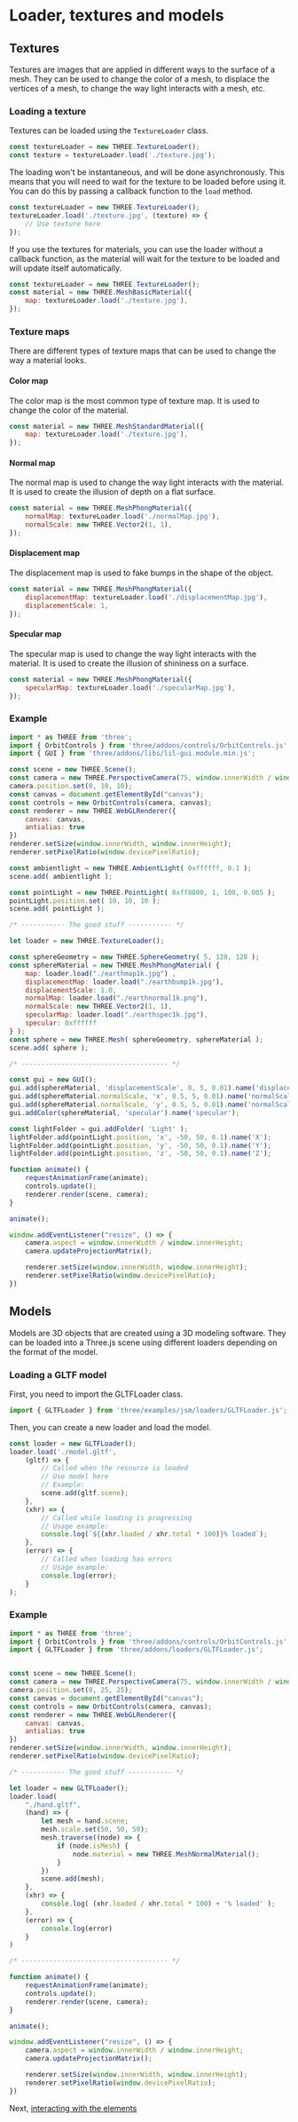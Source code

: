 # Loader, textures and models

## Textures

Textures are images that are applied in different ways to the surface of a mesh. They can be used to change the color of a mesh, to displace the vertices of a mesh, to change the way light interacts with a mesh, etc.

### Loading a texture

Textures can be loaded using the `TextureLoader` class.

```js
const textureLoader = new THREE.TextureLoader();
const texture = textureLoader.load('./texture.jpg');
```

The loading won't be instantaneous, and will be done asynchronously. This means that you will need to wait for the texture to be loaded before using it. You can do this by passing a callback function to the `load` method.

```js
const textureLoader = new THREE.TextureLoader();
textureLoader.load('./texture.jpg', (texture) => {
    // Use texture here
});
```

If you use the textures for materials, you can use the loader without a callback function, as the material will wait for the texture to be loaded and will update itself automatically.

```js
const textureLoader = new THREE.TextureLoader();
const material = new THREE.MeshBasicMaterial({
    map: textureLoader.load('./texture.jpg'),
});
```

### Texture maps

There are different types of texture maps that can be used to change the way a material looks.

#### Color map

The color map is the most common type of texture map. It is used to change the color of the material.

```js
const material = new THREE.MeshStandardMaterial({
    map: textureLoader.load('./texture.jpg'),
});
```

#### Normal map

The normal map is used to change the way light interacts with the material. It is used to create the illusion of depth on a flat surface.

```js
const material = new THREE.MeshPhongMaterial({
    normalMap: textureLoader.load('./normalMap.jpg'),
    normalScale: new THREE.Vector2(1, 1),
});
```

#### Displacement map

The displacement map is used to fake bumps in the shape of the object.

```js
const material = new THREE.MeshPhongMaterial({
    displacementMap: textureLoader.load('./displacementMap.jpg'),
    displacementScale: 1,
});
```

#### Specular map

The specular map is used to change the way light interacts with the material. It is used to create the illusion of shininess on a surface.

```js
const material = new THREE.MeshPhongMaterial({
    specularMap: textureLoader.load('./specularMap.jpg'),
});
```

### Example

```js
import * as THREE from 'three';
import { OrbitControls } from 'three/addons/controls/OrbitControls.js'
import { GUI } from 'three/addons/libs/lil-gui.module.min.js';

const scene = new THREE.Scene();
const camera = new THREE.PerspectiveCamera(75, window.innerWidth / window.innerHeight, 0.1, 100000);
camera.position.set(0, 10, 10);
const canvas = document.getElementById("canvas");
const controls = new OrbitControls(camera, canvas);
const renderer = new THREE.WebGLRenderer({
    canvas: canvas,
    antialias: true
})
renderer.setSize(window.innerWidth, window.innerHeight);
renderer.setPixelRatio(window.devicePixelRatio);

const ambientlight = new THREE.AmbientLight( 0xffffff, 0.1 );
scene.add( ambientlight );

const pointLight = new THREE.PointLight( 0xff8800, 1, 100, 0.005 );
pointLight.position.set( 10, 10, 10 );
scene.add( pointLight );

/* ----------- The good stuff ----------- */

let loader = new THREE.TextureLoader();

const sphereGeometry = new THREE.SphereGeometry( 5, 128, 128 );
const sphereMaterial = new THREE.MeshPhongMaterial( {
    map: loader.load("./earthmap1k.jpg") ,
    displacementMap: loader.load("./earthbump1k.jpg"),
    displacementScale: 1.0,
    normalMap: loader.load("./earthnormal1k.png"),
    normalScale: new THREE.Vector2(1, 1),
    specularMap: loader.load("./earthspec1k.jpg"),
    specular: 0xffffff
} );
const sphere = new THREE.Mesh( sphereGeometry, sphereMaterial );
scene.add( sphere );

/* ------------------------------------- */

const gui = new GUI();
gui.add(sphereMaterial, 'displacementScale', 0, 5, 0.01).name('displacementScale');
gui.add(sphereMaterial.normalScale, 'x', 0.5, 5, 0.01).name('normalScaleX');
gui.add(sphereMaterial.normalScale, 'y', 0.5, 5, 0.01).name('normalScaleY');
gui.addColor(sphereMaterial, 'specular').name('specular');

const lightFolder = gui.addFolder( 'Light' );
lightFolder.add(pointLight.position, 'x', -50, 50, 0.1).name('X');
lightFolder.add(pointLight.position, 'y', -50, 50, 0.1).name('Y');
lightFolder.add(pointLight.position, 'z', -50, 50, 0.1).name('Z');

function animate() {
    requestAnimationFrame(animate);
    controls.update();
    renderer.render(scene, camera);
}

animate();

window.addEventListener("resize", () => {
    camera.aspect = window.innerWidth / window.innerHeight;
    camera.updateProjectionMatrix();

    renderer.setSize(window.innerWidth, window.innerHeight);
    renderer.setPixelRatio(window.devicePixelRatio);
})
```

## Models

Models are 3D objects that are created using a 3D modeling software. They can be loaded into a Three.js scene using different loaders depending on the format of the model.

### Loading a GLTF model

First, you need to import the GLTFLoader class.

```js
import { GLTFLoader } from 'three/examples/jsm/loaders/GLTFLoader.js';
```

Then, you can create a new loader and load the model.

```js
const loader = new GLTFLoader();
loader.load('./model.gltf',
    (gltf) => {
        // Called when the resource is loaded
        // Use model here
        // Example:
        scene.add(gltf.scene);
    },
    (xhr) => {
        // Called while loading is progressing
        // Usage example:
        console.log(`${(xhr.loaded / xhr.total * 100)}% loaded`);
    },
    (error) => {
        // Called when loading has errors
        // Usage example:
        console.log(error);
    }
);
```

### Example

```js
import * as THREE from 'three';
import { OrbitControls } from 'three/addons/controls/OrbitControls.js'
import { GLTFLoader } from 'three/addons/loaders/GLTFLoader.js';


const scene = new THREE.Scene();
const camera = new THREE.PerspectiveCamera(75, window.innerWidth / window.innerHeight, 0.1, 100000);
camera.position.set(0, 25, 25);
const canvas = document.getElementById("canvas");
const controls = new OrbitControls(camera, canvas);
const renderer = new THREE.WebGLRenderer({
    canvas: canvas,
    antialias: true
})
renderer.setSize(window.innerWidth, window.innerHeight);
renderer.setPixelRatio(window.devicePixelRatio);

/* ----------- The good stuff ----------- */

let loader = new GLTFLoader();
loader.load(
    "./hand.gltf",
    (hand) => {
        let mesh = hand.scene;
        mesh.scale.set(50, 50, 50);
        mesh.traverse((node) => {
            if (node.isMesh) {
                node.material = new THREE.MeshNormalMaterial();
            }
        })
        scene.add(mesh);
    },
    (xhr) => {
        console.log( (xhr.loaded / xhr.total * 100) + '% loaded' );
	},
    (error) => {
        console.log(error)
    }
)

/* ------------------------------------- */

function animate() {
    requestAnimationFrame(animate);
    controls.update();
    renderer.render(scene, camera);
}

animate();

window.addEventListener("resize", () => {
    camera.aspect = window.innerWidth / window.innerHeight;
    camera.updateProjectionMatrix();

    renderer.setSize(window.innerWidth, window.innerHeight);
    renderer.setPixelRatio(window.devicePixelRatio);
})
```

Next, [interacting with the elements](<./05 - Interacting with the elements.md>)
